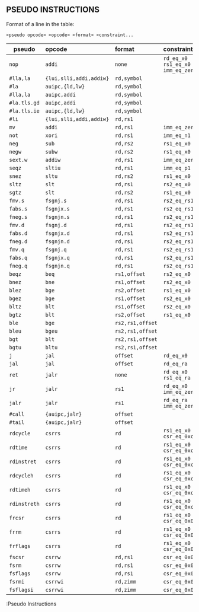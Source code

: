 ## PSEUDO INSTRUCTIONS

Format of a line in the table:

`<pseudo opcode> <opcode> <format> <constraint...`

| pseudo        | opcode                   | format           | constraint                       |
|---------------|:-------------------------|:-----------------|:---------------------------------|
| `nop`         | `addi`                   | `none`           | `rd_eq_x0 rs1_eq_x0 imm_eq_zero` |
| `#lla,la`     | `{lui,slli,addi,addiw}`  | `rd,symbol`      |                                  |
| `#la`         | `auipc,{ld,lw}`          | `rd,symbol`      |                                  |
| `#lla,la`     | `auipc,addi`             | `rd,symbol`      |                                  |
| `#la.tls.gd`  | `auipc,addi`             | `rd,symbol`      |                                  |
| `#la.tls.ie`  | `auipc,{ld,lw}`          | `rd,symbol`      |                                  |
| `#li`         | `{lui,slli,addi,addiw}`  | `rd,rs1`         |                                  |
| `mv`          | `addi`                   | `rd,rs1`         | `imm_eq_zero`                    |
| `not`         | `xori`                   | `rd,rs1`         | `imm_eq_n1`                      |
| `neg`         | `sub`                    | `rd,rs2`         | `rs1_eq_x0`                      |
| `negw`        | `subw`                   | `rd,rs2`         | `rs1_eq_x0`                      |
| `sext.w`      | `addiw`                  | `rd,rs1`         | `imm_eq_zero`                    |
| `seqz`        | `sltiu`                  | `rd,rs1`         | `imm_eq_p1`                      |
| `snez`        | `sltu`                   | `rd,rs2`         | `rs1_eq_x0`                      |
| `sltz`        | `slt`                    | `rd,rs1`         | `rs2_eq_x0`                      |
| `sgtz`        | `slt`                    | `rd,rs2`         | `rs1_eq_x0`                      |
| `fmv.s`       | `fsgnj.s`                | `rd,rs1`         | `rs2_eq_rs1`                     |
| `fabs.s`      | `fsgnjx.s`               | `rd,rs1`         | `rs2_eq_rs1`                     |
| `fneg.s`      | `fsgnjn.s`               | `rd,rs1`         | `rs2_eq_rs1`                     |
| `fmv.d`       | `fsgnj.d`                | `rd,rs1`         | `rs2_eq_rs1`                     |
| `fabs.d`      | `fsgnjx.d`               | `rd,rs1`         | `rs2_eq_rs1`                     |
| `fneg.d`      | `fsgnjn.d`               | `rd,rs1`         | `rs2_eq_rs1`                     |
| `fmv.q`       | `fsgnj.q`                | `rd,rs1`         | `rs2_eq_rs1`                     |
| `fabs.q`      | `fsgnjx.q`               | `rd,rs1`         | `rs2_eq_rs1`                     |
| `fneg.q`      | `fsgnjn.q`               | `rd,rs1`         | `rs2_eq_rs1`                     |
| `beqz`        | `beq`                    | `rs1,offset`     | `rs2_eq_x0`                      |
| `bnez`        | `bne`                    | `rs1,offset`     | `rs2_eq_x0`                      |
| `blez`        | `bge`                    | `rs2,offset`     | `rs1_eq_x0`                      |
| `bgez`        | `bge`                    | `rs1,offset`     | `rs2_eq_x0`                      |
| `bltz`        | `blt`                    | `rs1,offset`     | `rs2_eq_x0`                      |
| `bgtz`        | `blt`                    | `rs2,offset`     | `rs1_eq_x0`                      |
| `ble`         | `bge`                    | `rs2,rs1,offset` |                                  |
| `bleu`        | `bgeu`                   | `rs2,rs1,offset` |                                  |
| `bgt`         | `blt`                    | `rs2,rs1,offset` |                                  |
| `bgtu`        | `bltu`                   | `rs2,rs1,offset` |                                  |
| `j`           | `jal`                    | `offset`         | `rd_eq_x0`                       |
| `jal`         | `jal`                    | `offset`         | `rd_eq_ra`                       |
| `ret`         | `jalr`                   | `none`           | `rd_eq_x0 rs1_eq_ra`             |
| `jr`          | `jalr`                   | `rs1`            | `rd_eq_x0 imm_eq_zero`           |
| `jalr`        | `jalr`                   | `rs1`            | `rd_eq_ra imm_eq_zero`           |
| `#call`       | `{auipc,jalr}`           | `offset`         |                                  |
| `#tail`       | `{auipc,jalr}`           | `offset`         |                                  |
| `rdcycle`     | `csrrs`                  | `rd`             | `rs1_eq_x0 csr_eq_0xc00`         |
| `rdtime`      | `csrrs`                  | `rd`             | `rs1_eq_x0 csr_eq_0xc01`         |
| `rdinstret`   | `csrrs`                  | `rd`             | `rs1_eq_x0 csr_eq_0xc02`         |
| `rdcycleh`    | `csrrs`                  | `rd`             | `rs1_eq_x0 csr_eq_0xc80`         |
| `rdtimeh`     | `csrrs`                  | `rd`             | `rs1_eq_x0 csr_eq_0xc81`         |
| `rdinstreth`  | `csrrs`                  | `rd`             | `rs1_eq_x0 csr_eq_0xc82`         |
| `frcsr`       | `csrrs`                  | `rd`             | `rs1_eq_x0 csr_eq_0x003`         |
| `frrm`        | `csrrs`                  | `rd`             | `rs1_eq_x0 csr_eq_0x002`         |
| `frflags`     | `csrrs`                  | `rd`             | `rs1_eq_x0 csr_eq_0x001`         |
| `fscsr`       | `csrrw`                  | `rd,rs1`         | `csr_eq_0x003`                   |
| `fsrm`        | `csrrw`                  | `rd,rs1`         | `csr_eq_0x002`                   |
| `fsflags`     | `csrrw`                  | `rd,rs1`         | `csr_eq_0x001`                   |
| `fsrmi`       | `csrrwi`                 | `rd,zimm`        | `csr_eq_0x002`                   |
| `fsflagsi`    | `csrrwi`                 | `rd,zimm`        | `csr_eq_0x001`                   |

:Pseudo Instructions
